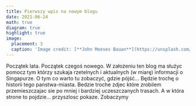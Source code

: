 ```yaml
---
title: Pierwszy wpis na nowym blogu
date: 2021-06-24
math: true
diagram: true
highlight: true
image:
  placement: 3
  caption: 'Image credit: [**John Moeses Bauan**](https://unsplash.com/photos/OGZtQF8iC0g)'
---
```


Początek lata. Początek czegoś nowego. W założeniu ten blog ma słuźyc pomocz tym którzy szukaja rzetelnych i aktualnych (w miarę) informacji o Singapurze. O tym co warto tu zobaczyć, gdzie pójść... Będzie trochę o historii tego panstwa-miasta.  Bedzie troche zdjec które zrobilem przemieszczajac sie po mniej i bardziej uczeszczanych trasach.
A w która strone to pojdzie... przyszlosc pokaze. Zobaczymy
